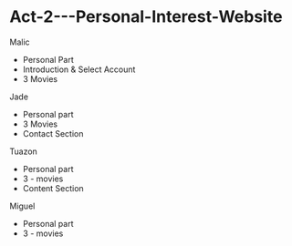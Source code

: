 # Act-2---Personal-Interest-Website

Malic 
- Personal Part
- Introduction & Select Account
- 3 Movies

Jade 
- Personal part
- 3 Movies
- Contact Section

Tuazon 
- Personal part
- 3 - movies
- Content Section

Miguel
- Personal part
- 3 - movies
